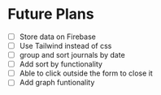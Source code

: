 # Future Plans

- [ ] Store data on Firebase
- [ ] Use Tailwind instead of css
- [ ] group and sort journals by date
- [ ] Add sort by functionality
- [ ] Able to click outside the form to close it
- [ ] Add graph funtionality
